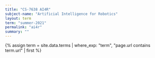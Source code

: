 ```yaml
---
title: "CS-7638 AI4R"
subject-name: "Artificial Intelligence for Robotics"
layout: term
term: "summer-2021"
permalink: "ai4r"
summary: ""
---
```


{% assign term = site.data.terms | where_exp: "term", "page.url contains term.url" | first %}

<!-- # Recommended Prerequisites
While computer architecture and C++ are listed as basic prerequisites, having even basic fundamental knowledge is enough to get started. Most of the things required can be picked up during the course. One important thing is to be active on Piazza. From projects to quiz, there are couple of errata, and missing Piazza will be a nightmare. Also, the office hours are not recorded, so need to plan to attend if you are interested. The atmosphere is like a small classroom with a few people and Professor patiently explains and clarifies doubts.

# Project 0 <small>September 7, 2020</small>
Having two monitors or a printout of the instruction will help. You'll need to go through the project document and one or more Piazza posts regarding the same to understand the requirements and avoid confusion. It is not difficult, but definitely draining. You'll need to work on the provided VM, and it is based on Ubuntu 12, so no VS Code (I was heart broken when I discovered it after struggling to set it up for 2 hours). The default RAM, and CPU is less, and can be increased, and network can be enabled as well, but it is highly recommended to not upgrade the Ubuntu (because no one wants to risk getting different results than the one that will be tested upon), or C++ and accompanying libraries. Installing additional software is generally considered safe.

# Projects 1-3 & Midterm <small>November 25, 2020</small>
Projects 1 and 2 are significantly difficult and take time to complete. The disconnect between instructions and clarifications continue. You have to go through the FAQ thread and other student and instructor related follow ups on the project to get a clearer picture of the requirements and help. My partner for project 2 dropped and I had to pull it together at the last moment alone. I strongly recommend running benchmarks with your code changes to get some peace of mind (or the lack thereof). There are a lot of files to submit, so ensure you are not overwriting files from older simulation runs.

Project 3 is pretty much similar with respect to workload and inconsistent instructions. But having a dependable partner turned out to be life saver. The discussions in the group thread with Nolan (instructor) and my partner helped me course-correct my solution.

Midterm was tiring. It had a lot of calculations and by the end of an hour and half, I felt exhausted. I had a few minutes to spare at the end, but felt drained to revise. Of course I did not score above 90, but was not too far behind either. I think practising before the test will help speed up the calculations, and also get you back to the habit of number crunching for two hours straight.

# Final <small>December 19, 2020</small>
You'll get 3 hours to complete the final exam and the syllabus includes content from the midterm. I found the time to be more than generous, but the questions were a little tricky. I was not as prepared as I had hoped, and scored relatively low on the finals. It will take a much deeper knowledge of the coursework and practice to get 90+ in finals. The good news is, if you can score almost perfect marks in the projects, it will boost your grade. Despite my unsatisfactory performance in the final, I managed to bag an A.

# Secrets to success
1. The course is heavily front loaded. Starting at least a week early is recommended. Lagging behind on the week schedule might not be good idea. 
2. Office hours are not recorded. There are only a few people attending and that is a good opportunity to get your doubts cleared directly by the professor. No questions are stupid questions.
3. Stay on top of Piazza posts. There are a lot of errors and clarifications in the problem sets and Projects. Missing important updates from the instructors **will** affect your grade.
4. Run through all the benchmarks for the Projects.
5. Get loads of practice on pen and paper before the midterm and final.

# Learning outcome and applications
## Impacts of branches on code
Conditionals are a part and parcel of our everyday life and we often do not consider the impact of that. With modern multistage CPU pipeline, mispredictions come at a heavy cost. A simple example of this is that operations on a partitioned or sorted array is significantly better as it offers better branch prediction. While most modern compilers and predictors are pretty good at estimating, we should still try to make it simpler for the processor.
## Impacts of premature optimizations
While this point is a little contradicting to my point above, it should be noted that compilers try to make our life easier. While we learn about the internal workings of the processor, compilers too are getting better at producing optimised code. But if we start to manually unroll loops, we might end up introducing a bug or worse confuse the compiler. The first goal should be writing clean code that is easy for *human* to understand. If performance enhancements are required, then we can start tweaking and running benchmarks to confirm if the optimization is actually reaping benefits.
## Many cores and cache coherence
> With many cores, comes many coherence issues.

As multiple cores starts working with the same data, it becomes increasingly difficult to ensure coherence and consistency. Lot of factors have to be taken into account to deal with the problems: cache capacity, correctness, updating memory, bus traffic, cache pollution and so on. In the end, as usual it comes down to trading off something for another.
## Reliability
Disks will fail, datacentres will collapse. Redundancy and error detection are crucial to keep data alive and processing capability alive. The cost and need for dependency deepens on the application - is is a small personal business or a manned space mission? The later will need multiple layers of redundancy and fail-safes to avoid loss of life.

As always, this course covers a lot of exciting topics, and urges one to think when designing a software or hardware system. -->
